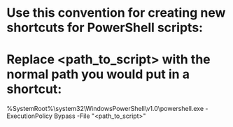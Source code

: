 # Use this convention for creating new shortcuts for PowerShell scripts:
# Replace <path_to_script> with the normal path you would put in a shortcut:

%SystemRoot%\system32\WindowsPowerShell\v1.0\powershell.exe -ExecutionPolicy Bypass -File "<path_to_script>"

